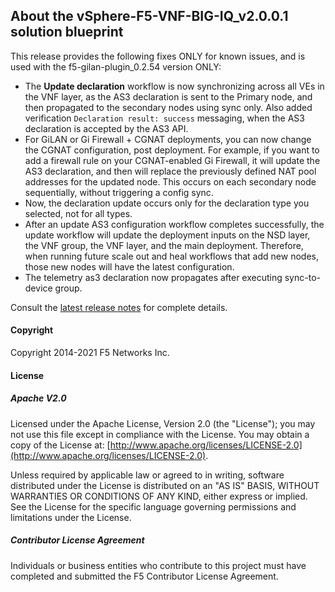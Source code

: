 ## About the vSphere-F5-VNF-BIG-IQ_v2.0.0.1 solution blueprint

This release provides the following fixes ONLY for known issues, and is used with the f5-gilan-plugin_0.2.54 version ONLY: 

* The **Update declaration** workflow is now synchronizing across all VEs in the VNF layer, as the AS3 declaration is sent to the Primary node, and
then propagated to the secondary nodes using sync only. Also added verification ``Declaration result: success`` messaging, when the AS3 declaration is accepted by the AS3 API.
* For GiLAN or Gi Firewall + CGNAT deployments, you can now change the CGNAT configuration, post deployment. For example, if you want to add a firewall rule on your CGNAT-enabled Gi Firewall, it will update the AS3 declaration, and then will replace the previously defined NAT pool addresses for the updated node. This occurs on each secondary node sequentially, without triggering a config sync.
* Now, the declaration update occurs only for the declaration type you selected, not for all types.
* After an update AS3 configuration workflow completes successfully, the update workflow will update the deployment inputs on the NSD layer, the VNF group, the VNF layer, and the main deployment. Therefore, when running future scale out and heal workflows that add new nodes, those new nodes will have the latest configuration.
* The telemetry as3 declaration now propagates after executing sync-to-device group.


Consult the [latest release notes](https://clouddocs.f5.com/cloud/nfv/latest/release-notes-1.html) for complete details.

#### Copyright
Copyright 2014-2021 F5 Networks Inc.

#### License

##### Apache V2.0 
Licensed under the Apache License, Version 2.0 (the "License"); you may not use this file except in compliance with the License. You may obtain a copy of the License at: [http://www.apache.org/licenses/LICENSE-2.0](http://www.apache.org/licenses/LICENSE-2.0).

Unless required by applicable law or agreed to in writing, software distributed under the License is distributed on an "AS IS" BASIS, WITHOUT WARRANTIES OR CONDITIONS OF ANY KIND, either express or implied. See the License for the specific language governing permissions and limitations under the License.

##### Contributor License Agreement
Individuals or business entities who contribute to this project must have completed and submitted the F5 Contributor License Agreement.

